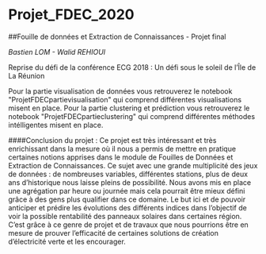 # Projet_FDEC_2020

##Fouille de données et Extraction de Connaissances - Projet final

_Bastien LOM - Walid REHIOUI_

Reprise du défi de la conférence ECG 2018 : Un défi sous le soleil de l’Île de La Réunion

Pour la partie visualisation de données vous retrouverez le notebook "ProjetFDECpartievisualisation" qui comprend différentes visualisations misent en place.
Pour la partie clustering et prédiction vous retrouverez le notebook "ProjetFDECpartieclustering" qui comprend différentes méthodes intélligentes misent en place.

####Conclusion du projet :
Ce projet est très intéressant et très enrichissant dans la mesure où il nous a permis de mettre en pratique certaines notions apprises dans le module de Fouilles de Données et Extraction de Connaissances. Ce sujet avec une grande multiplicité des jeux de données : de nombreuses variables, différentes stations, plus de deux ans d’historique nous laisse pleins de possibilité. Nous avons mis en place une agrégation par heure ou journée mais cela pourrait être mieux défini grâce à des gens plus qualifier dans ce domaine. Le but ici et de pouvoir anticiper et prédire les évolutions des différents indices dans l’objectif de voir la possible rentabilité des panneaux solaires dans certaines région. C’est grâce à ce genre de projet et de travaux que nous pourrions être en mesure de prouver l’efficacité de certaines solutions de création d’électricité verte et les encourager.
